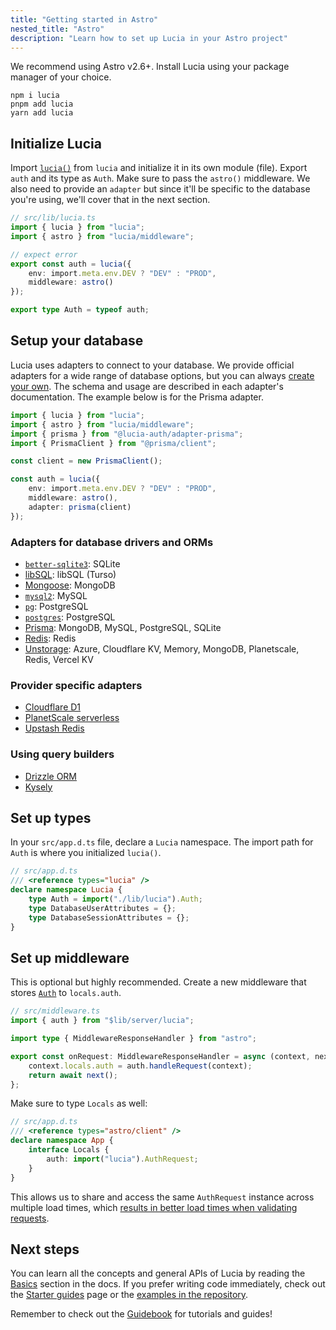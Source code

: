 ```yaml
---
title: "Getting started in Astro"
nested_title: "Astro"
description: "Learn how to set up Lucia in your Astro project"
---
```


We recommend using Astro v2.6+. Install Lucia using your package manager of your choice.

```
npm i lucia
pnpm add lucia
yarn add lucia
```

## Initialize Lucia

Import [`lucia()`](/reference/lucia/modules/main#lucia) from `lucia` and initialize it in its own module (file). Export `auth` and its type as `Auth`. Make sure to pass the `astro()` middleware. We also need to provide an `adapter` but since it'll be specific to the database you're using, we'll cover that in the next section.

```ts
// src/lib/lucia.ts
import { lucia } from "lucia";
import { astro } from "lucia/middleware";

// expect error
export const auth = lucia({
	env: import.meta.env.DEV ? "DEV" : "PROD",
	middleware: astro()
});

export type Auth = typeof auth;
```

## Setup your database

Lucia uses adapters to connect to your database. We provide official adapters for a wide range of database options, but you can always [create your own](/reference/database-adapter). The schema and usage are described in each adapter's documentation. The example below is for the Prisma adapter.

```ts
import { lucia } from "lucia";
import { astro } from "lucia/middleware";
import { prisma } from "@lucia-auth/adapter-prisma";
import { PrismaClient } from "@prisma/client";

const client = new PrismaClient();

const auth = lucia({
	env: import.meta.env.DEV ? "DEV" : "PROD",
	middleware: astro(),
	adapter: prisma(client)
});
```

### Adapters for database drivers and ORMs

- [`better-sqlite3`](/database-adapters/better-sqlite3): SQLite
- [libSQL](/database-adapters/libsql): libSQL (Turso)
- [Mongoose](/database-adapters/mongoose): MongoDB
- [`mysql2`](/database-adapters/mysql2): MySQL
- [`pg`](/database-adapters/pg): PostgreSQL
- [`postgres`](/database-adapters/postgres): PostgreSQL
- [Prisma](/database-adapters/prisma): MongoDB, MySQL, PostgreSQL, SQLite
- [Redis](/database-adapters/redis): Redis
- [Unstorage](/database-adapters/unstorage): Azure, Cloudflare KV, Memory, MongoDB, Planetscale, Redis, Vercel KV

### Provider specific adapters

- [Cloudflare D1](/database-adapters/cloudflare-d1)
- [PlanetScale serverless](/database-adapters/planetscale-serverless)
- [Upstash Redis](/database-adapters/upstash-redis)

### Using query builders

- [Drizzle ORM](/guidebook/drizzle-orm)
- [Kysely](/guidebook/kysely)

## Set up types

In your `src/app.d.ts` file, declare a `Lucia` namespace. The import path for `Auth` is where you initialized `lucia()`.

```ts
// src/app.d.ts
/// <reference types="lucia" />
declare namespace Lucia {
	type Auth = import("./lib/lucia").Auth;
	type DatabaseUserAttributes = {};
	type DatabaseSessionAttributes = {};
}
```

## Set up middleware

This is optional but highly recommended. Create a new middleware that stores [`Auth`](/reference/lucia/interfaces/authrequest) to `locals.auth`.

```ts
// src/middleware.ts
import { auth } from "$lib/server/lucia";

import type { MiddlewareResponseHandler } from "astro";

export const onRequest: MiddlewareResponseHandler = async (context, next) => {
	context.locals.auth = auth.handleRequest(context);
	return await next();
};
```

Make sure to type `Locals` as well:

```ts
// src/app.d.ts
/// <reference types="astro/client" />
declare namespace App {
	interface Locals {
		auth: import("lucia").AuthRequest;
	}
}
```

This allows us to share and access the same `AuthRequest` instance across multiple load times, which [results in better load times when validating requests](/basics/using-cookies#caching).

## Next steps

You can learn all the concepts and general APIs of Lucia by reading the [Basics](/basics/database) section in the docs. If you prefer writing code immediately, check out the [Starter guides](/starter-guides) page or the [examples in the repository](https://github.com/pilcrowOnPaper/lucia/tree/main/examples).

Remember to check out the [Guidebook](/guidebook) for tutorials and guides!
